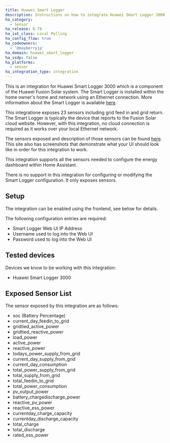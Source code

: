```yaml
---
title: Huawei Smart Logger
description: Instructions on how to integrate Huawei Smart Logger 3000 with Home Assistant.
ha_category:
  - Sensor
ha_release: 0.79
ha_iot_class: Local Polling
ha_config_flow: true
ha_codeowners:
  - '@mayberryjp'
ha_domain: huawei_smart_logger
ha_ssdp: false
ha_platforms:
  - sensor
ha_integration_type: integration
---
```


This is an integration for Huawei Smart Logger 3000 which is a component of the Huawei Fusion Solar system. The Smart Logger is installed within the home owner's home and network using an Ethernet connection. More information about the Smart Logger is available [here](https://support.huawei.com/enterprise/en/doc/EDOC1100108365/70ceb7c5/technical-specifications-of-the-smartlogger).

This integratione exposes 23 sensors including grid feed in and grid return. The Smart Logger is typically the device that reports to the Fusion Solar cloud website. However, with this integration, no cloud connection is required as it works over your local Ethernet network. 

The sensors exposed and description of those sensors can be found [here](https://support.huawei.com/enterprise/en/doc/EDOC1100108365/1a9e42de/webui-layout). This site also has screenshots that demonstrate what your UI should look like in order for this integration to work. 

This integration supports all the sensors needed to configure the energy dashboard within Home Assistant. 

There is no support in this integration for configuring or modifying the Smart Logger configuration. It only exposes sensors. 

## Setup

The integration can be enabled using the frontend, see below for details. 

The following configuration entries are required:

- Smart Logger Web UI IP Address
- Username used to log into the Web UI
- Password used to log into the Web UI

## Tested devices

Devices we know to be working with this integration:

- Huawei Smart Logger 3000

## Exposed Sensor List

The sensor exposed by this integration are as follows:

- soc (Battery Percentage)
- current_day_feedin_to_grid
- gridtied_active_power
- gridtied_reactive_power
- load_power
- active_power
- reactive_power
- todays_power_supply_from_grid
- current_day_supply_from_grid
- current_day_consumption
- total_power_supply_from_grid
- total_supply_from_grid
- total_feedin_to_grid
- total_power_consumption
- pv_output_power
- battery_chargedischarge_power
- reactive_pv_power
- reactive_ess_power
- currentday_charge_capacity
- currentday_discharge_capacity
- total_charge
- total_discharge
- rated_ess_power
